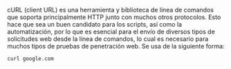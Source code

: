 cURL (client URL) es una herramienta y biblioteca de línea de comandos que soporta principalmente HTTP junto con muchos otros protocolos. Esto hace que sea un buen candidato para los scripts, así como la automatización, por lo que es esencial para el envío de diversos tipos de solicitudes web desde la línea de comandos, lo cual es necesario para muchos tipos de pruebas de penetración web. Se usa de la siguiente forma:

```curl google.com```
